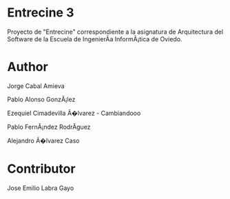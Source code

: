 Entrecine 3
===========

Proyecto de "Entrecine" correspondiente a la asignatura de Arquitectura del Software de la Escuela de IngenierÃ­a InformÃ¡tica de Oviedo.

Author
==========
Jorge Cabal Amieva

Pablo Alonso GonzÃ¡lez

Ezequiel Cimadevilla Ã�lvarez - Cambiandooo

Pablo FernÃ¡ndez RodrÃ­guez

Alejandro Ã�lvarez Caso

Contributor
======
Jose Emilio Labra Gayo
